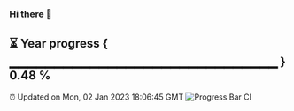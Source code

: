 ### Hi there 👋
⏳ Year progress { ▁▁▁▁▁▁▁▁▁▁▁▁▁▁▁▁▁▁▁▁▁▁▁▁▁▁▁▁▁▁ } 0.48 %
---
⏰ Updated on Mon, 02 Jan 2023 18:06:45 GMT
![Progress Bar CI](https://github.com/Moyi321/Moyi321/workflows/Progress%20Bar%20CI/badge.svg)
